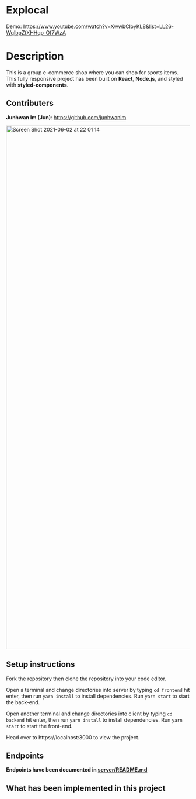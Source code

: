 # Explocal

Demo: https://www.youtube.com/watch?v=XwwbCloyKL8&list=LL26-WqlbpZtXHHqp_Of7WzA

# Description

This is a group e-commerce shop where you can shop for sports items. This fully responsive project has been built on **React**, **Node.js**, and styled with **styled-components**.

## Contributers

**Junhwan Im (Jun)**: https://github.com/junhwanim

<img width="1432" alt="Screen Shot 2021-06-02 at 22 01 14" src="https://user-images.githubusercontent.com/66086002/120551549-0f39a180-c3ee-11eb-8842-7f6ea7223986.png">


## Setup instructions

Fork the repository then clone the repository into your code editor.

Open a terminal and change directories into server by typing `cd frontend` hit enter, then run `yarn install` to install dependencies. Run `yarn start` to start the back-end.

Open another terminal and change directories into client by typing `cd backend` hit enter, then run `yarn install` to install dependencies. Run `yarn start` to start the front-end.

Head over to https://localhost:3000 to view the project.

## Endpoints

**Endpoints have been documented in [server/README.md](https://github.com/junhwanim/Explocal/blob/main/backend/README.md)**

## What has been implemented in this project
